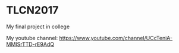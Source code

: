 # TLCN2017
My final project in college


My youtube channel: https://www.youtube.com/channel/UCcTeniA-MMISrTTD-rE9AdQ
